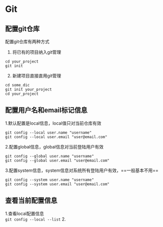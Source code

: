 # Git  
## 配置git仓库
配置git仓库有两种方式    
1. 将已有的项目纳入git管理  
```shell
cd your_project  
git init  
```  
2. 新建项目直接直用git管理  
```shell
cd some_dic
git init your_project
cd your_project
```  
## 配置用户名和email标记信息  
1.默认配置是local信息，local值只对当前仓库有效  
```shell
git config --local user.name "username"
git config --local user.email "user@email.com"
```
2.配置global信息，global信息对当前登陆用户有效  
```shell
git config --global user.name "username"  
git config --global user.email "user@email.com"  
```  
3.配置system信息，system信息对系统所有登陆用户有效，==一般基本不用==  
```shell
git config --system user.name "username"  
git config --system user.email "user@email.com"  
```  
## 查看当前配置信息  
1.查看local配置信息  
`git config --local --list`
2. 




